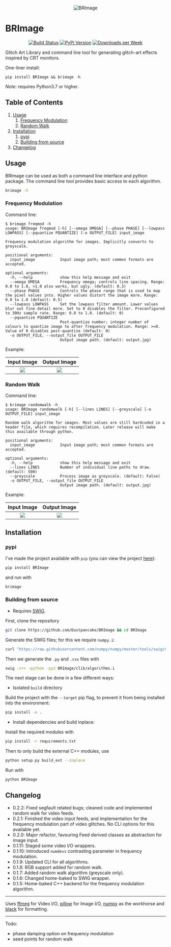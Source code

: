 <p align="center">
  <img alt="BRImage" src="https://github.com/Dustpancake/BRImage/blob/master/banner-image.jpg">
</p>


# BRImage

<p align="center">
<a href="https://github.com/dustpancake/BRImage/workflows/Build/"><img alt="Build Status" src="https://github.com/dustpancake/BRImage/workflows/Build/badge.svg"></a>
<a href="https://pypi.python.org/pypi/BRImage/"><img alt="PyPi Version" src="https://img.shields.io/pypi/v/brimage.svg"></a>
<a href="https://pypi.python.org/pypi/BRImage/"><img alt="Downloads per Week" src="https://img.shields.io/pypi/dw/brimage.svg"></a>
</p>


Glitch Art Library and command line tool for generating glitch-art effects inspired by CRT monitors.

One-liner install:
```
pip install BRImage && brimage -h
```
*Note:* requires Python3.7 or higher.

<!--BEGIN TOC-->
## Table of Contents
1. [Usage](#toc-sub-tag-0)
	1. [Frequency Modulation](#toc-sub-tag-1)
	2. [Random Walk](#toc-sub-tag-2)
2. [Installation](#toc-sub-tag-3)
	1. [pypi](#toc-sub-tag-4)
	2. [Building from source](#toc-sub-tag-5)
3. [Changelog](#toc-sub-tag-6)
<!--END TOC-->

## Usage <a name="toc-sub-tag-0"></a>
BRImage can be used as both a command line interface and python package. The command line tool provides basic access to each algorithm.

```bash
brimage -h
```

### Frequency Modulation <a name="toc-sub-tag-1"></a>
Command line:
```
$ brimage freqmod -h
usage: BRImage freqmod [-h] [--omega OMEGA] [--phase PHASE] [--lowpass LOWPASS] [--pquantize PQUANTIZE] [-o OUTPUT_FILE] input_image

Frequency modulation algorithm for images. Implicitly converts to greyscale.

positional arguments:
  input_image           Input image path; most common formats are accepted.

optional arguments:
  -h, --help            show this help message and exit
  --omega OMEGA         Frequency omega; controls line spacing. Range: 0.0 to 1.0, >1.0 also works, but ugly. (default: 0.3)
  --phase PHASE         Controls the phase range that is used to map the pixel values into. Higher values distort the image more. Range: 0.0 to 1.0 (default: 0.5)
  --lowpass LOWPASS     Set the lowpass filter amount. Lower values blur out fine detail more. Set to 0 disables the filter. Preconfigured to 30Hz sample rate. Range: 0.0 to 1.0. (default: 0)
  --pquantize PQUANTIZE
                        Post-quantize number; integer number of colours to quantize image to after frequency modulation. Range: >=0. Value of 0 disables post-quantize (default: 0)
  -o OUTPUT_FILE, --output_file OUTPUT_FILE
                        Output image path. (default: output.jpg)
```
Example:

Input Image            |  Output Image
:-------------------------:|:-------------------------:
![](https://github.com/Dustpancake/BRImage/blob/master/examples/sample-image.jpg)  |  ![](https://github.com/Dustpancake/BRImage/blob/master/examples/freqmod.jpg)

### Random Walk <a name="toc-sub-tag-2"></a>
Command line:
```
$ brimage randomwalk -h
usage: BRImage randomwalk [-h] [--lines LINES] [--greyscale] [-o OUTPUT_FILE] input_image

Random walk algorithm for images. Most values are still hardcoded in a header file, which requires recompilation. Later release will make this available through python.

positional arguments:
  input_image           Input image path; most common formats are accepted.

optional arguments:
  -h, --help            show this help message and exit
  --lines LINES         Number of individual line paths to draw. (default: 500)
  --greyscale           Process image as greyscale. (default: False)
  -o OUTPUT_FILE, --output_file OUTPUT_FILE
                        Output image path. (default: output.jpg)
```
Example:

Input Image            |  Output Image
:-------------------------:|:-------------------------:
![](https://github.com/Dustpancake/BRImage/blob/master/examples/sample-image.jpg)  |  ![](https://github.com/Dustpancake/BRImage/blob/master/examples/randomwalk.jpg)

## Installation <a name="toc-sub-tag-3"></a>

### pypi <a name="toc-sub-tag-4"></a>
I've made the project available with `pip` (you can view the project [here](https://pypi.org/project/BRImage/)):
```bash
pip install BRImage
```

and run with
```bash
brimage
```

### Building from source <a name="toc-sub-tag-5"></a>
- Requires [SWIG](http://swig.org/).

First, clone the repository
```bash
git clone https://github.com/Dustpancake/BRImage && cd BRImage
```

Generate the SWIG files; for this we require `numpy.i`:
```bash
curl "https://raw.githubusercontent.com/numpy/numpy/master/tools/swig/numpy.i" > BRImage/clib/numpy.i
```
Then we generate the `.py` and `.cxx` files with
```bash
swig -c++ -python -py3 BRImage/clib/algorithms.i
```
The next stage can be done in a few different ways:

- Isolated `build` directory

Build the project with the `--target` pip flag, to prevent it from being installed into the environment:
```bash
pip install -e .
```

- Install dependencies and build inplace:

Install the required modules with
```bash
pip install -r requirements.txt
```
Then to only build the external C++ modules, use
```bash
python setup.py build_ext --inplace
```
Run with
```bash
python BRImage
```

## Changelog <a name="toc-sub-tag-6"></a>

- 0.2.2: Fixed segfault related bugs; cleaned code and implemented random walk for video feeds.
- 0.2.1: Finished the video input feeds, and implementation for the frequency modulation part of video glitches. No CLI options for this available yet.
- 0.2.0: Major refactor, favouring Feed derived classes as abstraction for image input.
- 0.1.11: Staged some video I/O wrappers.
- 0.1.10: Introduced `numdevs` contrasting parameter in frequency modulation.
- 0.1.9: Updated CLI for all algorithms.
- 0.1.8: RGB support added for random walk.
- 0.1.7: Added random walk algorithm (greyscale only).
- 0.1.6: Changed home-baked to SWIG wrapper.
- 0.1.5: Home-baked C++ backend for the frequency modulation algorithm.

---

Uses [ffmeg](https://github.com/kkroening/ffmpeg-python) for Video I/O, [pillow](https://github.com/python-pillow/Pillow) for Image I/O, [numpy](https://github.com/numpy/numpy) as the workhorse and [black](https://github.com/psf/black) for formatting.

---


Todo:

- phase damping option on frequency modulation
- seed points for random walk